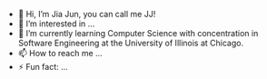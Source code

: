 - 👋 Hi, I’m Jia Jun, you can call me JJ!
- 👀 I’m interested in ...
- 🌱 I’m currently learning Computer Science with concentration in Software Engineering at the University of Illinois at Chicago.
- 📫 How to reach me ...
- ⚡ Fun fact: ...

<!---
jiajunshi1/jiajunshi1 is a ✨ special ✨ repository because its `README.md` (this file) appears on your GitHub profile.
You can click the Preview link to take a look at your changes.
--->
